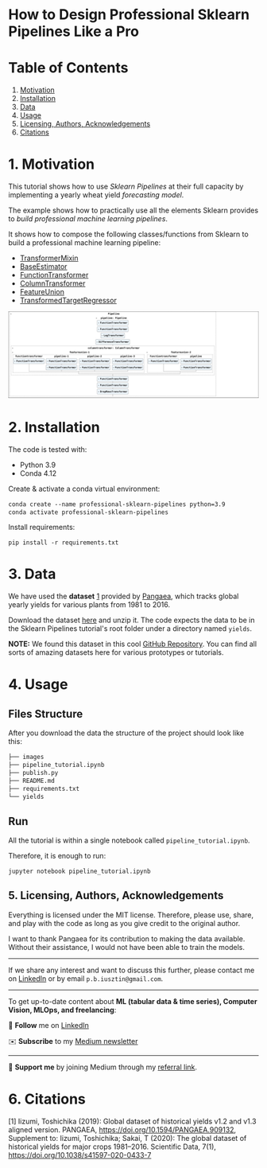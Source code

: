# How to Design Professional Sklearn Pipelines Like a Pro

# Table of Contents
1. [Motivation](#motivation)
2. [Installation](#installation)
3. [Data](#data)
4. [Usage](#usage)
5. [Licensing, Authors, Acknowledgements](#licensing)
6. [Citations](#citations)

# 1. Motivation <a name="motivation"></a>
This tutorial shows how to use *Sklearn Pipelines* at their full capacity by implementing a yearly wheat yield *forecasting model*.

The example shows how to practically use all the elements Sklearn provides to *build professional machine learning pipelines*.

It shows how to compose the following classes/functions from Sklearn to build a professional machine learning pipeline:
* [TransformerMixin](https://scikit-learn.org/stable/modules/generated/sklearn.base.TransformerMixin.html)
* [BaseEstimator](https://scikit-learn.org/stable/modules/generated/sklearn.base.BaseEstimator.html)
* [FunctionTransformer](https://scikit-learn.org/stable/modules/generated/sklearn.preprocessing.FunctionTransformer.html)
* [ColumnTransformer](https://scikit-learn.org/stable/modules/generated/sklearn.compose.ColumnTransformer.html)
* [FeatureUnion](https://scikit-learn.org/stable/modules/generated/sklearn.pipeline.FeatureUnion.html)
* [TransformedTargetRegressor](https://scikit-learn.org/stable/modules/generated/sklearn.compose.TransformedTargetRegressor.html)

![Pipeline Example](./images/pipeline_example.png)


# 2. Installation <a name="installation"></a>
The code is tested with:
* Python 3.9
* Conda 4.12

Create & activate a conda virtual environment:
```shell
conda create --name professional-sklearn-pipelines python=3.9
conda activate professional-sklearn-pipelines
```

Install requirements:
```shell
pip install -r requirements.txt
```

# 3. Data <a name="data"></a>
We have used the **dataset** [1](#data) provided by [Pangaea](https://doi.pangaea.de/10.1594/PANGAEA.909132), which tracks global yearly yields for various plants from 1981 to 2016.

Download the dataset [here](https://doi.pangaea.de/10.1594/PANGAEA.909132) and unzip it.
The code expects the data to be in the Sklearn Pipelines tutorial's root folder under a directory named `yields`.

**NOTE:** We found this dataset in this cool [GitHub Repository](https://github.com/awesomedata/awesome-public-datasets). 
You can find all sorts of amazing datasets here for various prototypes or tutorials.

# 4. Usage <a name="usage"></a>
## Files Structure
After you download the data the structure of the project should look like this:
```text
├── images
├── pipeline_tutorial.ipynb
├── publish.py
├── README.md
├── requirements.txt
└── yields
```

## Run
All the tutorial is within a single notebook called `pipeline_tutorial.ipynb`.

Therefore, it is enough to run:
```shell
jupyter notebook pipeline_tutorial.ipynb
```

## 5. Licensing, Authors, Acknowledgements <a name="licensing"></a>
Everything is licensed under the MIT license. Therefore, please use, share, and play with the code as long as you give credit to the original author.

I want to thank Pangaea for its contribution to making the data available. Without their assistance, I would not have been able to train the models.

----

 If we share any interest and want to discuss this further, please contact me
on [LinkedIn](https://www.linkedin.com/in/pauliusztin/) or by email `p.b.iusztin@gmail.com`.

----

To get up-to-date content about **ML (tabular data & time series), Computer Vision, MLOps, and freelancing**:

📘 **Follow** me on [LinkedIn](https://medium.com/@pauliusztin)

✉️ **Subscribe** to my [Medium newsletter](https://pauliusztin.medium.com/subscribe)

----

🚀 **Support me** by joining Medium through my [referral link](https://medium.com/membership/@pauliusztin).

# 6. Citations <a name="citations"></a>
[1] <a name="data"></a> Iizumi, Toshichika (2019): Global dataset of historical yields v1.2 and v1.3 aligned version. PANGAEA, https://doi.org/10.1594/PANGAEA.909132, Supplement to: Iizumi, Toshichika; Sakai, T (2020): The global dataset of historical yields for major crops 1981–2016. Scientific Data, 7(1), https://doi.org/10.1038/s41597-020-0433-7


